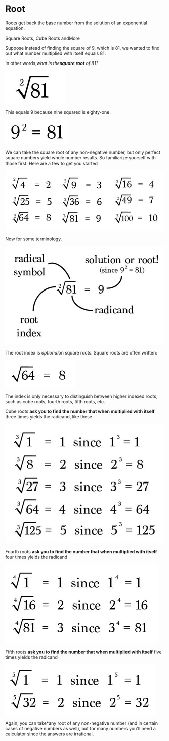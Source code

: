 # Root

Roots get back the base number from the solution of an exponential equation.

Square Roots, Cube Roots andMore

Suppose instead of finding the square of 9, which is 81, we wanted to find out what number multiplied with itself equals 81.

In other words,*what is the**square root** of 81?*

![image](../../media/Root-image1.jpg)

This equals 9 because nine squared is eighty-one.

![image](../../media/Root-image2.jpg)

We can take the square root of any non-negative number, but only perfect square numbers yield whole number results. So familiarize yourself with those first. Here are a few to get you started

![image](../../media/Root-image3.jpg)

Now for some terminology.

![image](../../media/Root-image4.jpg)

The root index is *optional*on square roots. Square roots are often written:

![image](../../media/Root-image5.jpg)

The index is only necessary to distinguish between higher indexed roots, such as cube roots, fourth roots, fifth roots, etc.

Cube roots **ask you to find the number that when multiplied with itself** three times yields the radicand, like these

![image](../../media/Root-image6.jpg)

Fourth roots **ask you to find the number that when multiplied with itself** four times yields the radicand

![image](../../media/Root-image7.jpg)

Fifth roots **ask you to find the number that when multiplied with itself** five times yields the radicand

![image](../../media/Root-image8.jpg)

Again, you can take*any root of any non-negative number (and in certain cases of negative numbers as well), but for many numbers you'll need a calculator since the answers are irrational.
